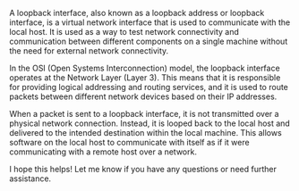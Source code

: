 A loopback interface, also known as a loopback address or loopback interface, is a virtual network interface that is used to communicate with the local host. It is used as a way to test network connectivity and communication between different components on a single machine without the need for external network connectivity.

In the OSI (Open Systems Interconnection) model, the loopback interface operates at the Network Layer (Layer 3). This means that it is responsible for providing logical addressing and routing services, and it is used to route packets between different network devices based on their IP addresses.

When a packet is sent to a loopback interface, it is not transmitted over a physical network connection. Instead, it is looped back to the local host and delivered to the intended destination within the local machine. This allows software on the local host to communicate with itself as if it were communicating with a remote host over a network.

I hope this helps! Let me know if you have any questions or need further assistance.